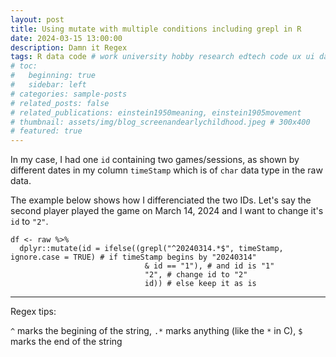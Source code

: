 ```yaml
---
layout: post
title: Using mutate with multiple conditions including grepl in R
date: 2024-03-15 13:00:00
description: Damn it Regex
tags: R data code # work university hobby research edtech code ux ui data psychology videogames misc book
# toc:
#   beginning: true
#   sidebar: left
# categories: sample-posts
# related_posts: false
# related_publications: einstein1950meaning, einstein1905movement
# thumbnail: assets/img/blog_screenandearlychildhood.jpeg # 300x400
# featured: true
---
```


In my case, I had one `id` containing two games/sessions, as shown by different dates in my column `timeStamp` which is of `char` data type in the raw data.

The example below shows how I differenciated the two IDs. Let's say the second player played the game on March 14, 2024 and I want to change it's `id` to `"2"`.

```
df <- raw %>%
  dplyr::mutate(id = ifelse((grepl("^20240314.*$", timeStamp, ignore.case = TRUE) # if timeStamp begins by "20240314"
                              & id == "1"), # and id is "1"
                              "2", # change id to "2"
                              id)) # else keep it as is
```

---

Regex tips:

`^` marks the begining of the string, `.*` marks anything (like the `*` in C), `$` marks the end of the string
